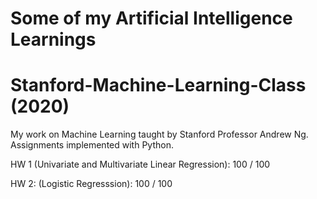# Some of my Artificial Intelligence Learnings

# Stanford-Machine-Learning-Class (2020)

My work on Machine Learning taught by Stanford Professor Andrew Ng. Assignments implemented with Python.

HW 1 (Univariate and Multivariate Linear Regression): 100 / 100

HW 2: (Logistic Regresssion): 100 / 100


